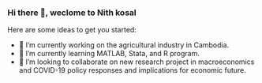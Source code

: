 ### Hi there 👋, weclome to Nith kosal

Here are some ideas to get you started:

- 🔭 I’m currently working on the agricultural industry in Cambodia.
- 🌱 I’m currently learning MATLAB, Stata, and R program.
- 👯 I’m looking to collaborate on new research project in macroeconomics and COVID-19 policy responses and implications for economic future.

<!--
**nithkosal/NithKosal** is a ✨ _special_ ✨ repository because its `README.md` (this file) appears on your GitHub profile.

Here are some ideas to get you started:

- 🔭 I’m currently working on ...
- 🌱 I’m currently learning ...
- 👯 I’m looking to collaborate on ...
- 🤔 I’m looking for help with ...
- 💬 Ask me about ...
- 📫 How to reach me: ...
- 😄 Pronouns: ...
- ⚡ Fun fact: ...
-->
